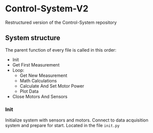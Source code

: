 # Control-System-V2
Restructured version of the Control-System repository

## System structure
The parent function of every file is called in this order:
- Init
- Get First Measurement
- Loop:
  - Get New Measurement
  - Math Calculations
  - Calculate And Set Motor Power
  - Plot Data
- Close Motors And Sensors

### Init
Initialize system with sensors and motors. Connect to data acquisition system and prepare for start. Located in the file `init.py`



